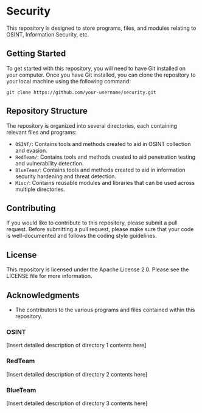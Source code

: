 # Security

This repository is designed to store programs, files, and modules relating to OSINT, Information Security, etc. 

## Getting Started

To get started with this repository, you will need to have Git installed on your computer. Once you have Git installed, you can clone the repository to your local machine using the following command:

    git clone https://github.com/your-username/security.git


## Repository Structure

The repository is organized into several directories, each containing relevant files and programs:

- `OSINT/`: Contains tools and methods created to aid in OSINT collection and evasion.
- `RedTeam/`: Contains tools and methods created to aid penetration testing and vulnerability detection.
- `BlueTeam/`: Contains tools and methods created to aid in information security hardening and threat detection.
- `Misc/`: Contains reusable modules and libraries that can be used across multiple directories.

## Contributing

If you would like to contribute to this repository, please submit a pull request. Before submitting a pull request, please make sure that your code is well-documented and follows the coding style guidelines.

## License

This repository is licensed under the Apache License 2.0. Please see the LICENSE file for more information.

## Acknowledgments

- The contributors to the various programs and files contained within this repository.

### OSINT

[Insert detailed description of directory 1 contents here]

### RedTeam

[Insert detailed description of directory 2 contents here]

### BlueTeam

[Insert detailed description of directory 3 contents here]
